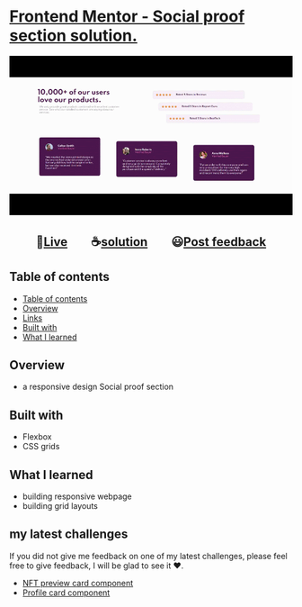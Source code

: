 # [Frontend Mentor - Social proof section solution.](https://www.frontendmentor.io/challenges/social-proof-section-6e0qTv_bA "challenge link")
>
<p align="center"><img src="challenge.gif"></p>

<h2 align="center">🔴<a href="https://momenkamal221.github.io/social-proof-section-master/">Live</a>&emsp;&emsp;☕<a href="https://github.com/momenkamal221/social-proof-section-master">solution</a>&emsp;&emsp;😃<a href="https://www.frontendmentor.io/solutions/social-proof-section-solution-momen-kamal-3b4ZXldJA">Post feedback</a></h2>

## Table of contents
- [Table of contents](#table-of-contents)
- [Overview](#overview)
- [Links](#links)
- [Built with](#built-with)
- [What I learned](#what-i-learned)

## Overview

- a responsive design Social proof section

## Built with

- Flexbox
- CSS grids

## What I learned

- building responsive webpage
- building grid layouts

## my latest challenges
If you did not give me feedback on one of my latest challenges, please feel free to give feedback, I will be glad to see it ❤.  
- [NFT preview card component](https://www.frontendmentor.io/solutions/nftpreviewcardcomponentmain-zklypwzp2)
- [Profile card component](https://www.frontendmentor.io/solutions/profile-card-component-rS34eclxk)
